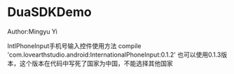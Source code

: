# DuaSDKDemo
Author:Mingyu Yi

IntlPhoneInput手机号输入控件使用方法
compile 'com.lovearthstudio.android:InternationalPhoneInput:0.1.2'
也可以使用0.1.3版本，这个版本在代码中写死了国家为中国，不能选择其他国家
